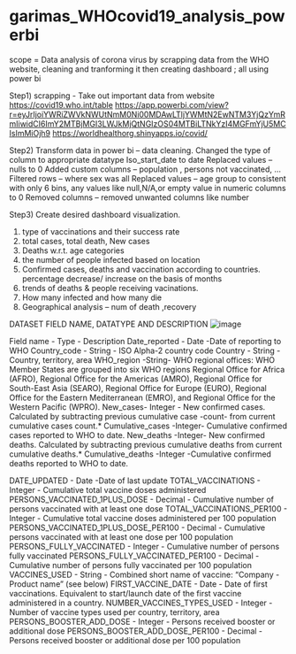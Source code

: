 # garimas_WHOcovid19_analysis_powerbi
scope = Data analysis of corona virus by scrapping data from the WHO website, cleaning and tranforming it then creating dashboard ; all using power bi

Step1) scrapping - Take out important data from website 
 https://covid19.who.int/table
https://app.powerbi.com/view?r=eyJrIjoiYWRiZWVkNWUtNmM0Ni00MDAwLTljYWMtN2EwNTM3YjQzYmRmIiwidCI6ImY2MTBjMGI3LWJkMjQtNGIzOS04MTBiLTNkYzI4MGFmYjU5MCIsImMiOjh9
https://worldhealthorg.shinyapps.io/covid/

Step2) Transform data in power bi – data cleaning.
Changed the type of column to appropriate datatype
Iso_start_date to date
Replaced values – nulls to 0
Added custom columns – population , persons not vaccinated, …
Filtered rows – where sex was all
Replaced values – age group to consistent with only 6 bins, any values like null,N/A,or empty value in numeric columns to 0
Removed columns – removed unwanted columns like number

Step3) Create desired dashboard visualization.
1)	type of vaccinations and their success rate
2)	total cases, total death, New cases
3)	Deaths w.r.t. age categories
4)	the number of people infected based on location
5)	Confirmed cases, deaths and vaccination according to countries. percentage decrease/ increase on the basis of months
6)	trends of deaths & people receiving vacinations.
7)	How many infected and how many die
8)	Geographical analysis – num of death ,recovery 


DATASET FIELD NAME, DATATYPE AND DESCRIPTION
![image](https://github.com/gbcltr/garimas_WHOcovid19_analysis_powerbi/assets/85185163/b505d22a-d128-46e5-9d16-b0045c086477)

Field name	- Type	 - Description
Date_reported -	Date	 -Date of reporting to WHO
Country_code -	String -	ISO Alpha-2 country code
Country	- String - 	Country, territory, area
WHO_region	-String-	WHO regional offices: WHO Member States are grouped into six WHO regions  Regional Office for Africa (AFRO), Regional Office for the Americas (AMRO), Regional Office for South-East Asia (SEARO), Regional Office for Europe (EURO), Regional Office for the Eastern Mediterranean (EMRO), and Regional Office for the Western Pacific (WPRO).
New_cases-	Integer -	New confirmed cases. Calculated by subtracting previous cumulative case -count- from current cumulative cases count.*
Cumulative_cases	-Integer-	Cumulative confirmed cases reported to WHO to date.
New_deaths	-Integer-	New confirmed deaths. Calculated by subtracting previous cumulative deaths from current cumulative deaths.*
Cumulative_deaths	-Integer	-Cumulative confirmed deaths reported to WHO to date.


DATE_UPDATED -	Date	-Date of last update
TOTAL_VACCINATIONS -	Integer	- Cumulative total vaccine doses administered
PERSONS_VACCINATED_1PLUS_DOSE -	Decimal	- Cumulative number of persons vaccinated with at least one dose
TOTAL_VACCINATIONS_PER100	- Integer	- Cumulative total vaccine doses administered per 100 population
PERSONS_VACCINATED_1PLUS_DOSE_PER100 -	Decimal	- Cumulative persons vaccinated with at least one dose per 100 population
PERSONS_FULLY_VACCINATED -	Integer -	Cumulative number of persons fully vaccinated
PERSONS_FULLY_VACCINATED_PER100	- Decimal	- Cumulative number of persons fully vaccinated per 100 population
VACCINES_USED -	String	- Combined short name of vaccine: “Company - Product name” (see below)
FIRST_VACCINE_DATE	- Date -	Date of first vaccinations. Equivalent to start/launch date of the first vaccine administered in a country.
NUMBER_VACCINES_TYPES_USED	- Integer	- Number of vaccine types used per country, territory, area
PERSONS_BOOSTER_ADD_DOSE	- Integer -	Persons received booster or additional dose
PERSONS_BOOSTER_ADD_DOSE_PER100	- Decimal	- Persons received booster or additional dose per 100 population



